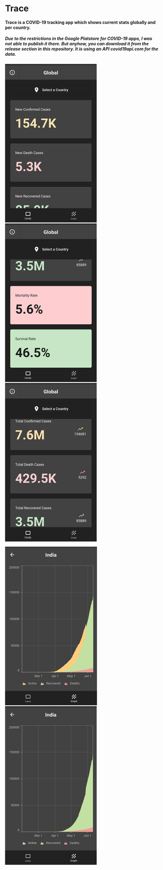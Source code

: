 # Trace

#### Trace is a COVID-19 tracking app which shows current stats globally and per country. 

##### Due to the restrictions in the Google Platstore for COVID-19 apps, I was not able to publish it there. But anyhow, you can download it from the release section in this repository. It is using an API covid19api.com for the data.

<img src="assets/icon/IMG_20200612_202741.jpg" height="520">   <img src="assets/icon/IMG_20200612_202713.jpg" height="520">   <img src="assets/icon/Screenshot_2020-06-12-20-28-38-287_com.example.covid_19_tracker.png" height="520">


<img src="assets/icon/IMG_20200612_202543.jpg" height="520">   <img src="assets/icon/IMG_20200612_202525.jpg" height="520">


